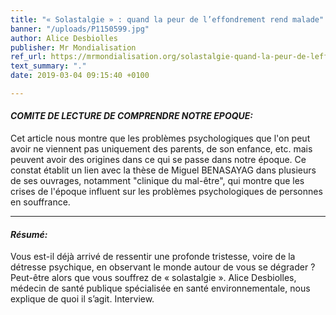 ```yaml
---
title: "« Solastalgie » : quand la peur de l’effondrement rend malade"
banner: "/uploads/P1150599.jpg"
author: Alice Desbiolles
publisher: Mr Mondialisation
ref_url: https://mrmondialisation.org/solastalgie-quand-la-peur-de-leffondrement-rend-malade/
text_summary: "."
date: 2019-03-04 09:15:40 +0100

---
```

#### **_COMITE DE LECTURE DE COMPRENDRE NOTRE EPOQUE:_**

Cet article nous montre que les problèmes psychologiques que l'on peut avoir ne viennent pas uniquement des parents, de son enfance, etc. mais peuvent avoir des origines dans ce qui se passe dans notre époque. Ce constat établit un lien avec la thèse de Miguel BENASAYAG dans plusieurs de ses ouvrages, notamment "clinique du mal-être", qui montre que les crises de l'époque influent sur les problèmes psychologiques de personnes en souffrance.

***

#### **_Résumé:_**

Vous est-il déjà arrivé de ressentir une profonde tristesse, voire de la détresse psychique, en observant le monde autour de vous se dégrader ? Peut-être alors que vous souffrez de « solastalgie ». Alice Desbiolles, médecin de santé publique spécialisée en santé environnementale, nous explique de quoi il s’agit. Interview.
